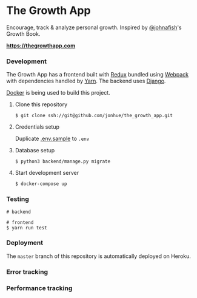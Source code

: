 # The Growth App

Encourage, track & analyze personal growth. Inspired by [@johnafish](https://github.com/johnafish)'s Growth Book.

**https://thegrowthapp.com**

### Development

The Growth App has a frontend built with [Redux](https://redux.js.org/) bundled
using [Webpack](https://webpack.js.org/) with dependencies handled by
[Yarn](https://github.com/yarnpkg/yarn). The backend uses
[Django](https://www.djangoproject.com/).

[Docker](https://www.docker.com/) is being used to build this project.

1. Clone this repository

    `$ git clone ssh://git@github.com/jonhue/the_growth_app.git`

2. Credentials setup

    Duplicate [.env.sample](.env.sample) to `.env`

4. Database setup

    `$ python3 backend/manage.py migrate`

5. Start development server

    ```
    $ docker-compose up
    ```

### Testing

```
# backend

# frontend
$ yarn run test
```

### Deployment

The `master` branch of this repository is automatically deployed on Heroku.

### Error tracking

### Performance tracking
